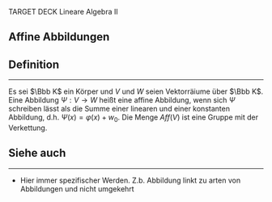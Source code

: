 
TARGET DECK
Lineare Algebra II

Affine Abbildungen
--
## Definition
***
Es sei $\Bbb K$ ein Körper und $V$ und $W$ seien Vektorräiume über $\Bbb K$. Eine Abbildung $\Psi:V\rightarrow W$ heißt eine affine Abbildung, wenn sich $\Psi$ schreiben lässt als die Summe einer linearen und einer konstanten Abbildung, d.h. $\Psi(x)=\varphi(x)+w_0$.
Die Menge $Aff(V)$ ist eine Gruppe mit der Verkettung.
## Siehe auch
***
* Hier immer spezifischer Werden. Z.b. Abbildung linkt zu arten von Abbildungen und nicht umgekehrt